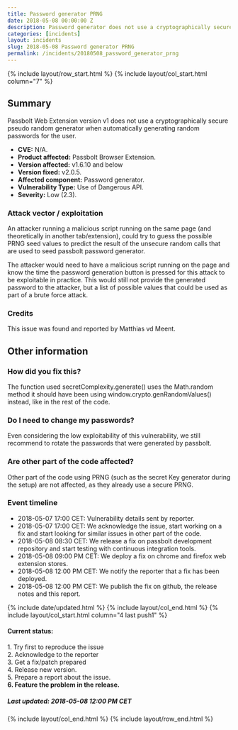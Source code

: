 ```yaml
---
title: Password generator PRNG
date: 2018-05-08 00:00:00 Z
description: Password generator does not use a cryptographically secure PRNG.
categories: [incidents]
layout: incidents
slug: 2018-05-08 Password generator PRNG
permalink: /incidents/20180508_password_generator_prng
---
```


{% include layout/row_start.html %}
{% include layout/col_start.html column="7" %}

## Summary

Passbolt Web Extension version v1 does not use a cryptographically secure pseudo random generator when automatically 
generating random passwords for the user.

*   **CVE:** N/A.
*   **Product affected:** Passbolt Browser Extension.
*   **Version affected:** v1.6.10 and below
*   **Version fixed:** v2.0.5.
*   **Affected component:** Password generator.
*   **Vulnerability Type:** Use of Dangerous API.
*   **Severity:** Low (2.3).

### Attack vector / exploitation

An attacker running a malicious script running on the same page (and theoretically in another tab/extension), 
could try to guess the possible PRNG seed values to predict the result of the unsecure random calls that are used 
to seed passbolt password generator.

The attacker would need to have a malicious script running on the page and know the time the password generation 
button is pressed for this attack to be exploitable in practice. This would still not provide the generated password 
to the attacker, but a list of possible values that could be used as part of a brute force attack.

### Credits

This issue was found and reported by Matthias vd Meent.

## Other information

### How did you fix this?

The function used secretComplexity.generate() uses the Math.random method it should have been using 
window.crypto.genRandomValues() instead, like in the rest of the code.

### Do I need to change my passwords?

Even considering the low exploitability of this vulnerability, we still recommend to rotate the passwords that were 
generated by passbolt.

### Are other part of the code affected?

Other part of the code using PRNG (such as the secret Key generator during the setup) are not affected, as they 
already use a secure PRNG.

### Event timeline

*   2018-05-07 17:00 CET: Vulnerability details sent by reporter.
*   2018-05-07 17:00 CET: We acknowledge the issue, start working on a fix and start looking for similar issues in other part of the code.
*   2018-05-08 08:30 CET: We release a fix on passbolt development repository and start testing with continuous integration tools.
*   2018-05-08 09:00 PM CET: We deploy a fix on chrome and firefox web extension stores.
*   2018-05-08 12:00 PM CET: We notify the reporter that a fix has been deployed.
*   2018-05-08 12:00 PM CET: We publish the fix on github, the release notes and this report.

{% include date/updated.html %}
{% include layout/col_end.html %}
{% include layout/col_start.html column="4 last push1" %}
<div class="tldr message success">
    <h4>Current status:</h4>
    1. Try first to reproduce the issue<br>
    2. Acknowledge to the reporter<br>
    3. Get a fix/patch prepared<br>
    4. Release new version.<br>
    5. Prepare a report about the issue.<br>
    <strong>6. Feature the problem in the release.</strong>
    <h5>Last updated: 2018-05-08 12:00 PM CET</h5>
</div>
{% include layout/col_end.html %}
{% include layout/row_end.html %}

